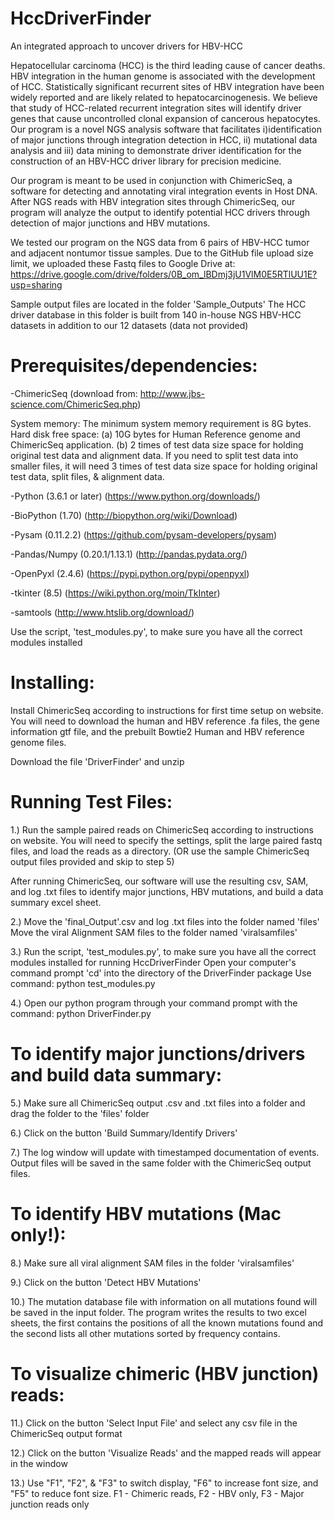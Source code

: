 # HccDriverFinder
An integrated approach to uncover drivers for HBV-HCC

Hepatocellular carcinoma (HCC) is the third leading cause of cancer deaths. HBV integration in the human genome is associated with the development of HCC. Statistically significant recurrent sites of HBV integration have been widely reported and are likely related to hepatocarcinogenesis. We believe that study of  HCC-related recurrent integration sites will identify driver genes that cause uncontrolled clonal expansion of cancerous hepatocytes. Our program is a novel NGS analysis software that facilitates i)identification of major junctions through integration detection in HCC, ii) mutational data analysis and iii) data mining to demonstrate driver identification for the construction of an HBV-HCC driver library for precision medicine. 

Our program is meant to be used in conjunction with ChimericSeq, a software for detecting and annotating viral integration events in Host DNA. After NGS reads with HBV integration sites through ChimericSeq, our program will analyze the output to identify potential HCC drivers through detection of major junctions and HBV mutations. 

We tested our program on the NGS data from 6 pairs of HBV-HCC tumor and adjacent nontumor tissue samples. 
Due to the GitHub file upload size limit, we uploaded these Fastq files to Google Drive at: https://drive.google.com/drive/folders/0B_om_lBDmj3jU1VlM0E5RTlUU1E?usp=sharing

Sample output files are located in the folder 'Sample_Outputs' 
The HCC driver database in this folder is built from 140 in-house NGS HBV-HCC datasets in addition to our 12 datasets (data not provided)

# Prerequisites/dependencies:
-ChimericSeq (download from: http://www.jbs-science.com/ChimericSeq.php)
  
  System memory: The minimum system memory requirement is 8G bytes. 
  Hard disk free space: 
  (a) 10G bytes for Human Reference genome and ChimericSeq application. 
  (b) 2 times of test data size space for holding original test data and alignment data. If you need to split test data into smaller files, it will need 3 times of test data size space for holding original test data, split files, & alignment data.

-Python (3.6.1 or later) (https://www.python.org/downloads/)

-BioPython (1.70) (http://biopython.org/wiki/Download)

-Pysam (0.11.2.2) (https://github.com/pysam-developers/pysam)

-Pandas/Numpy (0.20.1/1.13.1) (http://pandas.pydata.org/)

-OpenPyxl (2.4.6) (https://pypi.python.org/pypi/openpyxl)

-tkinter (8.5) (https://wiki.python.org/moin/TkInter)

-samtools (http://www.htslib.org/download/)

Use the script, 'test_modules.py', to make sure you have all the correct modules installed

# Installing:
Install ChimericSeq according to instructions for first time setup on website. You will need to download the human and HBV reference .fa files, the gene information gtf file, and the prebuilt Bowtie2 Human and HBV reference genome files.

Download the file 'DriverFinder' and unzip

# Running Test Files:
1.) Run the sample paired reads on ChimericSeq according to instructions on website. You will need to specify the settings, split the large paired fastq files, and load the reads as a directory. (OR use the sample ChimericSeq output files provided and skip to step 5)

After running ChimericSeq, our software will use the resulting csv, SAM, and log .txt files to identify major junctions, HBV mutations, and build a data summary excel sheet.

2.) Move the 'final_Output'.csv and log .txt files into the folder named 'files'
    Move the viral Alignment SAM files to the folder named 'viralsamfiles'

3.) Run the script, 'test_modules.py', to make sure you have all the correct modules installed for running HccDriverFinder
      Open your computer's command prompt
      'cd' into the directory of the DriverFinder package
      Use command: python test_modules.py

4.) Open our python program through your command prompt with the command:
      python DriverFinder.py

# To identify major junctions/drivers and build data summary:
5.) Make sure all ChimericSeq output .csv and .txt files into a folder and drag the folder to the 'files' folder

6.) Click on the button 'Build Summary/Identify Drivers'

7.) The log window will update with timestamped documentation of events. Output files will be saved in the same folder with the ChimericSeq output files.
    
# To identify HBV mutations (Mac only!):
8.) Make sure all viral alignment SAM files in the folder 'viralsamfiles'

9.) Click on the button 'Detect HBV Mutations'

10.) The mutation database file with information on all mutations found will be saved in the input folder. The program writes the results to two excel sheets, the first contains the positions of all the known mutations found and the second lists all other mutations sorted by frequency contains.

# To visualize chimeric (HBV junction) reads:
11.) Click on the button 'Select Input File' and select any csv file in the ChimericSeq output format

12.) Click on the button 'Visualize Reads' and the mapped reads will appear in the window

13.) Use "F1", "F2", & "F3" to switch display, "F6" to increase font size, and "F5" to reduce font size.
F1 - Chimeric reads, F2 - HBV only, F3 - Major junction reads only

     
